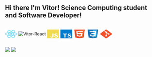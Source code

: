 ## Hi there I'm Vitor! Science Computing student and Software Developer!



<div style="display:inline_block"><br>
<img align="center" alt="Vitor-React" height="30" width="40" src="https://github.com/devicons/devicon/blob/master/icons/react/react-original.svg"> 
<img align="center" alt="Vitor-React" height="30" width="40" src="https://raw.githubusercontent.com/devicons/devicon/icons/reactNative/reactNative-plain.svg"> 
<img align="center" alt="Vitor-Js" height="30" width="40" src="https://raw.githubusercontent.com/devicons/devicon/master/icons/javascript/javascript-plain.svg">
<img align="center" alt="Vitor-Ts" height="30" width="40" src="https://raw.githubusercontent.com/devicons/devicon/master/icons/typescript/typescript-plain.svg">
<img align="center" alt="Vitor-HTML" height="30" width="40" src="https://raw.githubusercontent.com/devicons/devicon/master/icons/html5/html5-original.svg">
<img align="center" alt="Vitor-CSS" height="30" width="40" src="https://raw.githubusercontent.com/devicons/devicon/master/icons/css3/css3-original.svg">
<img align="center" alt="Vitor-CSS" height="30" width="40" src="https://raw.githubusercontent.com/devicons/devicon/master/icons/git/git-original.svg">

</div>

##

<div> 
  <a href="https://www.linkedin.com/in/vitor-guilherme-56992817a/"><img src="https://img.shields.io/badge/LinkedIn-0077B5?style=for-the-badge&logo=linkedin&logoColor=white"></a>
  <a href = "mailto:vitor.gsa@outlook.com.com"><img src="https://img.shields.io/badge/-Outlook-%23333?style=for-the-badge&logo=outlook&logoColor=white" target="_blank"></a>
</div>


